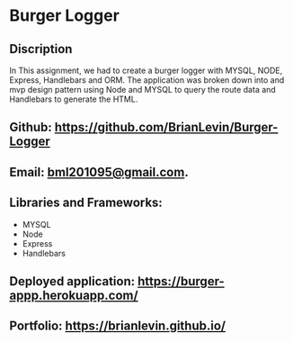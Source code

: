 # Burger Logger

## Discription
In This assignment, we had to create  a burger logger with MYSQL, NODE, Express, Handlebars and ORM. The application was broken down into and mvp design pattern using Node and MYSQL to query the route data and Handlebars to generate the HTML.

## Github: https://github.com/BrianLevin/Burger-Logger

## Email: bml201095@gmail.com.

## Libraries and Frameworks: 
 - MYSQL
 -  Node
 - Express
 - Handlebars
 
## Deployed application: https://burger-appp.herokuapp.com/

## Portfolio: https://brianlevin.github.io/
